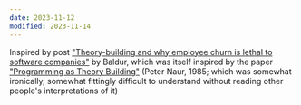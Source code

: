 ```yaml
---
date: 2023-11-12
modified: 2023-11-14
---
```

Inspired by post ["Theory-building and why employee churn is lethal to software companies"](https://www.baldurbjarnason.com/2022/theory-building/) by Baldur, which was itself inspired by the paper ["Programming as Theory Building"](https://pablo.rauzy.name/dev/naur1985programming.pdf) (Peter Naur, 1985; which was somewhat ironically, somewhat fittingly difficult to understand without reading other people's interpretations of it)